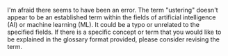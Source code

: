 I'm afraid there seems to have been an error. The term "ustering" doesn't appear to be an established term within the fields of artificial intelligence (AI) or machine learning (ML). It could be a typo or unrelated to the specified fields. If there is a specific concept or term that you would like to be explained in the glossary format provided, please consider revising the term.
